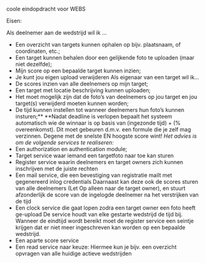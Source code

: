 coole eindopdracht voor WEBS

Eisen:

Als deelnemer aan de wedstrijd wil ik ...
- Een overzicht van targets kunnen ophalen op bijv. plaatsnaam, of coordinaten, etc.;
- Een target kunnen behalen door een gelijkende foto te uploaden (maar niet dezelfde);
- Mijn score op een bepaalde target kunnen inzien;
- Je kunt jou eigen upload verwijderen
Als eigenaar van een target wil ik…
- De scores inzien van alle deelnemers op mijn target;
- Een target met locatie beschrijving kunnen uploaden;
- Het moet mogelijk zijn dat de foto’s van deelnemers op jou target en jou target(s)
verwijderd moeten kunnen worden;
- De tijd kunnen instellen tot wanneer deelnemers hun foto’s kunnen insturen;**
**Nadat deadline is verlopen bepaalt het systeem automatisch wie de winnaar is op basis van
(ingezonde tijd) + (% overeenkomst). Dit moet gebeuren d.m.v. een formule die je zelf mag
verzinnen. Degene met de snelste EN hoogste score wint!
*Het advies is om de volgende services te realiseren:*
- Een authorization en authentication module;
- Target service waar iemand een targetfoto naar toe kan sturen
- Register service waarin deelnemers en target owners zich kunnen inschrijven met de
juiste rechten
- Een mail service, die een bevestiging van registratie mailt met gegenereerd inlog
credentials
Daarnaast kan deze ook de scores sturen van alle deelnemers (Let Op alleen naar de
target owner), en stuurt afzonderlijk de score van de ingelogde deelnemer na het
verstrijken van de tijd
- Een clock service die gaat lopen zodra een target owner een foto heeft ge-upload
De service houdt van elke gestarte wedstrijd de tijd bij. Wanneer de eindtijd wordt
bereikt moet de register service een seintje krijgen dat er niet meer ingeschreven kan
worden op een bepaalde wedstrijd.
- Een aparte score service
- Een read service naar keuze: Hiermee kun je bijv. een overzicht opvragen van alle
huidige actieve wedstrijden 
